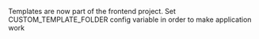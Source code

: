 Templates are now part of the frontend project.
Set CUSTOM_TEMPLATE_FOLDER config variable in order to make application work